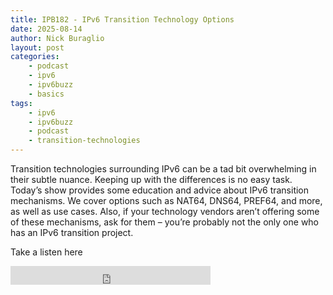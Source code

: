 ```yaml
---
title: IPB182 - IPv6 Transition Technology Options
date: 2025-08-14
author: Nick Buraglio
layout: post
categories:
    - podcast
    - ipv6
    - ipv6buzz
    - basics
tags:
    - ipv6
    - ipv6buzz
    - podcast
    - transition-technologies
---
```


Transition technologies surrounding IPv6 can be a tad bit overwhelming in their subtle nuance. Keeping up with the differences is no easy task. Today’s show provides some education and advice about IPv6 transition mechanisms. We cover options such as NAT64, DNS64, PREF64, and more, as well as use cases. Also, if your technology vendors aren’t offering some of these mechanisms, ask for them – you’re probably not the only one who has an IPv6 transition project.

Take a listen here

<iframe width="320" height="30" src="https://packetpushers.net/?powerpress_embed=71714-podcast&amp;powerpress_player=mediaelement-audio" title="Blubrry Podcast Player" frameborder="0" scrolling="no"></iframe>